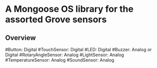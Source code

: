 # A Mongoose OS library for the assorted Grove sensors


## Overview

#Button:            Digital
#TouchSensor:       Digital
#LED:               Digital
#Buzzer:            Analog or Digital
#RotaryAngleSensor: Analog
#LightSensor:       Analog
#TemperatureSensor: Analog
#SoundSensor:       Analog
